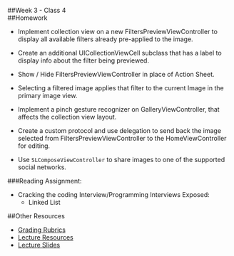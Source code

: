 ##Week 3 - Class 4  
##Homework  
* Implement collection view on a new FiltersPreviewViewController to display all available filters already pre-applied to the image.  
* Create an additional UICollectionViewCell subclass that has a label to display info about the filter being previewed.  
* Show / Hide FiltersPreviewViewController in place of Action Sheet.  
* Selecting a filtered image applies that filter to the current Image in the primary image view.  
* Implement a pinch gesture recognizer on GalleryViewController, that affects the collection view layout.  
* Create a custom protocol and use delegation to send back the image selected from FiltersPreviewViewController to the HomeViewController for editing.  

* Use `SLComposeViewController` to share images to one of the supported social networks.  

###Reading Assignment:  
* Cracking the coding Interview/Programming Interviews Exposed:  
  * Linked List  

##Other Resources
* [Grading Rubrics](../../resources/)
* [Lecture Resources](lecture/)
* [Lecture Slides](https://www.icloud.com/keynote/000Jb3jQrKlkMaoFiZ5Nrlk8g#Week3_Day4)
